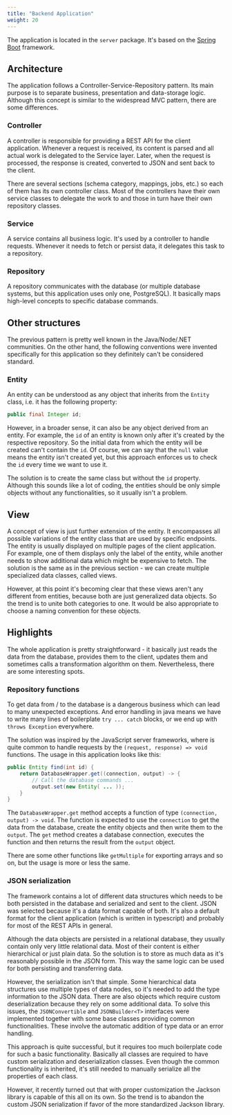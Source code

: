 ```yaml
---
title: "Backend Application"
weight: 20
---
```


The application is located in the `server` package. It's based on the [Spring Boot](https://spring.io/projects/spring-boot) framework.

## Architecture

The application follows a Controller-Service-Repository pattern. Its main purpose is to separate business, presentation and data-storage logic. Although this concept is similar to the widespread MVC pattern, there are some differences.

### Controller

A controller is responsible for providing a REST API for the client application. Whenever a request is received, its content is parsed and all actual work is delegated to the Service layer. Later, when the request is processed, the response is created, converted to JSON and sent back to the client.

There are several sections (schema category, mappings, jobs, etc.) so each of them has its own controller class. Most of the controllers have their own service classes to delegate the work to and those in turn have their own repository classes.

### Service

A service contains all business logic. It's used by a controller to handle requests. Whenever it needs to fetch or persist data, it delegates this task to a repository.

### Repository

A repository communicates with the database (or multiple database systems, but this application uses only one, PostgreSQL). It basically maps high-level concepts to specific database commands.

## Other structures

The previous pattern is pretty well known in the Java/Node/.NET communities. On the other hand, the following conventions were invented specifically for this application so they definitely can't be considered standard.

### Entity

An entity can be understood as any object that inherits from the `Entity` class, i.e. it has the following property:
```java
public final Integer id;
```
However, in a broader sense, it can also be any object derived from an entity. For example, the `id` of an entity is known only after it's created by the respective repository. So the initial data from which the entity will be created can't contain the `id`. Of course, we can say that the `null` value means the entity isn't created yet, but this approach enforces us to check the `id` every time we want to use it.

The solution is to create the same class but without the `id` property. Although this sounds like a lot of coding, the entities should be only simple objects without any functionalities, so it usually isn't a problem.

## View

A concept of view is just further extension of the entity. It encompasses all possible variations of the entity class that are used by specific endpoints. The entity is usually displayed on multiple pages of the client application. For example, one of them displays only the label of the entity, while another needs to show additional data which might be expensive to fetch. The solution is the same as in the previous section - we can create multiple specialized data classes, called views.

However, at this point it's becoming clear that these views aren't any different from entities, because both are just generalized data objects. So the trend is to unite both categories to one. It would be also appropriate to choose a naming convention for these objects.

## Highlights

The whole application is pretty straightforward - it basically just reads the data from the database, provides them to the client, updates them and sometimes calls a transformation algorithm on them. Nevertheless, there are some interesting spots.

### Repository functions

To get data from / to the database is a dangerous business which can lead to many unexpected exceptions. And error handling in java means we have to write many lines of boilerplate `try ... catch` blocks, or we end up with `throws Exception` everywhere.

The solution was inspired by the JavaScript server frameworks, where is quite common to handle requests by the `(request, response) => void` functions. The usage in this application looks like this:
```java
public Entity find(int id) {
    return DatabaseWrapper.get((connection, output) -> {
        // Call the database commands ...
        output.set(new Entity( ... ));
    }
}
```
The `DatabaseWrapper.get` method accepts a function of type `(connection, output) -> void`. The function is expected to use the `connection` to get the data from the database, create the entity objects and then write them to the `output`. The `get` method creates a database connection, executes the function and then returns the result from the `output` object.

There are some other functions like `getMultiple` for exporting arrays and so on, but the usage is more or less the same.

### JSON serialization

The framework contains a lot of different data structures which needs to be both persisted in the database and serialized and sent to the client. JSON was selected because it's a data format capable of both. It's also a default format for the client application (which is written in typescript) and probably for most of the REST APIs in general.

Although the data objects are persisted in a relational database, they usually contain only very little relational data. Most of their content is either hierarchical or just plain data. So the solution is to store as much data as it's reasonably possible in the JSON form. This way the same logic can be used for both persisting and transferring data.

However, the serialization isn't that simple. Some hierarchical data structures use multiple types of data nodes, so it's needed to add the type information to the JSON data. There are also objects which require custom deserialization because they rely on some additional data. To solve this issues, the `JSONConvertible` and `JSONBuilder<T>` interfaces were implemented together with some base classes providing common functionalities. These involve the automatic addition of type data or an error handling.

This approach is quite successful, but it requires too much boilerplate code for such a basic functionality. Basically all classes are required to have custom serialization and deserialization classes. Even though the common functionality is inherited, it's still needed to manually serialize all the properties of each class.

However, it recently turned out that with proper customization the Jackson library is capable of this all on its own. So the trend is to abandon the custom JSON serialization if favor of the more standardized Jackson library.
